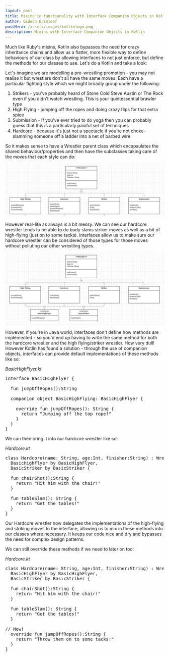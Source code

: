 ```yaml
---
layout: post
title: Mixing in functionality with Interface Companion Objects in Kotlin
author: Gideon Brimleaf
postHero: /assets/images/kotlinlogo.png
description: Mixins with Interface Companion Objects in Kotlin
---
```


Much like Ruby's mixins, Kotlin also bypasses the need for crazy inheritance chains and allow us a flatter, more flexible way to define behaviours of our class by allowing interfaces to not just enforce, but define the methods for our classes to use.  Let's do a Kotlin and take a look:

Let's imagine we are modelling a pro-wrestling promotion - you may not realise it but wrestlers don't all have the same moves.  Each have a particular fighting style which we might broadly group under the following:

1. Strikers - you've probably heard of Stone Cold Steve Austin or The Rock even if you didn't watch wrestling. This is your quintessential brawler type
2. High Flying - jumping off the ropes and doing crazy flips for that extra spice
3. Submission - If you've ever tried to do yoga then you can probably guess that this is a particularly painful set of techniques
4. Hardcore - because it's just not a spectacle if you're not choke-slamming someone off a ladder into a net of barbed wire

So it makes sense to have a Wrestler parent class which encapsulates the shared behaviour/properties and then have the subclasses taking care of the moves that each style can do:

<pre class="shadowy">
<img src="/assets/images/wrestler-class-diagram.png" class="img-fluid" alt="class diagram for wrestlers">
</pre>

However real-life as always is a bit messy.  We can see our hardcore wrestler tends to be able to do body slams striker moves as well as a bit of high-flying (just on to some tacks). Interfaces allow us to make sure our hardcore wrestler can be considered of those types for those moves without polluting our other wrestling types. 

<pre class="shadowy">
<img src="/assets/images/wrestler-class-diagram-with-interfaces.png" class="img-fluid" alt="class diagram for wrestlers with interfaces">
</pre>

However, if you're in Java world, interfaces don't define how methods are implemented - so you'd end up having to write the same method for both the hardcore wrestler and the high flying/striker wrestler. How very dull! However Kotlin has found a solution - through the use of companion objects, interfaces can provide default implementations of these methods like so:

<span class="font-weight-bold">*BasicHighFlyer.kt*</span>
<pre class="p-2 bg-primary text-light">
interface BasicHighFlyer {

  fun jumpOffRopes():String

  companion object BasicHighFlying: BasicHighFlyer {

    override fun jumpOffRopes(): String {
      return "Jumping off the top rope!"
    }
  }
}
</pre>

We can then bring it into our hardcore wrestler like so:

<span class="font-weight-bold">*Hardcore.kt*</span>
<pre class="p-2 bg-primary text-light">
class Hardcore(name: String, age:Int, finisher:String) : Wrestler(name, age, finisher), 
  BasicHighFlyer by BasicHighFlyer, 
  BasicStriker by BasicStriker {

  fun chairShot():String {
    return "Hit him with the chair!"
  }

  fun tableSlam(): String {
    return "Get the tables!"
  }
}
</pre>

Our Hardcore wrestler now delegates the implementations of the high-flying and striking moves to the interface, allowing us to mix in these methods into our classes where necessary. It keeps our code nice and dry and bypasses the need for complex design patterns.

We can still override these methods if we need to later on too:

<span class="font-weight-bold">*Hardcore.kt*</span>
<pre class="p-2 bg-primary text-light">
class Hardcore(name: String, age:Int, finisher:String) : Wrestler(name, age, finisher),
  BasicHighFlyer by BasicHighFlyer,
  BasicStriker by BasicStriker {

  fun chairShot():String {
    return "Hit him with the chair!"
  }

  fun tableSlam(): String {
    return "Get the tables!"
  }

// New!
  override fun jumpOffRopes():String {
    return "Throw them on to some tacks!"
  }
}
</pre>